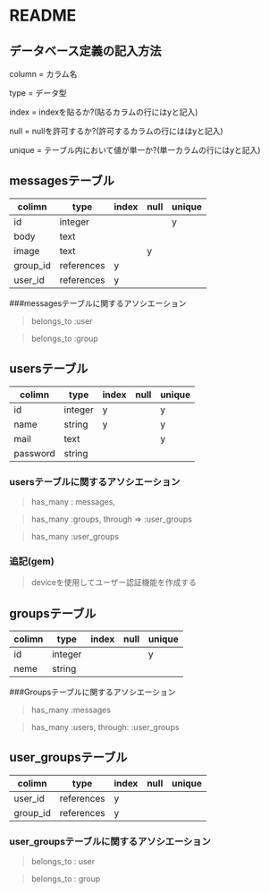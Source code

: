 # README

## データベース定義の記入方法

column = カラム名

type = データ型

index = indexを貼るか?(貼るカラムの行にはyと記入)

null = nullを許可するか?(許可するカラムの行にははyと記入)

unique = テーブル内において値が単一か?(単一カラムの行にはyと記入)



## messagesテーブル



|colimn   | type      | index| null| unique|
|---------|-----------|------|-----|-------|
| id      | integer   |      |     | y     |
| body    | text      |      |     |       |
| image   | text      |      | y   |       |
| group_id| references| y    |     |       |
| user_id | references| y    |     |       |

###messagesテーブルに関するアソシエーション
> belongs_to :user

> belongs_to :group



## usersテーブル

| colimn  | type   | index| null| unique|
|---------|--------|------|-----|-------|
| id      | integer| y    |     | y     |
| name    | string | y    |     | y     |
| mail    | text   |      |     | y     |
| password| string |      |     |       |

### usersテーブルに関するアソシエーション
> has_many : messages,

> has_many :groups, through => :user_groups

> has_many :user_groups

### 追記(gem)

> deviceを使用してユーザー認証機能を作成する



## groupsテーブル

| colimn    | type       | index| null| unique|
|-----------|------------|------|-----|-------|
| id        | integer    |      |     | y     |
| neme      | string     |      |     |       |


###Groupsテーブルに関するアソシエーション

> has_many :messages

> has_many :users, through: :user_groups




## user_groupsテーブル


| colimn    | type       | index| null| unique|
|-----------|------------|------|-----|-------|
| user_id   | references | y    |     |       |
| group_id  | references | y    |     |       |

### user_groupsテーブルに関するアソシエーション

> belongs_to : user

> belongs_to : group

